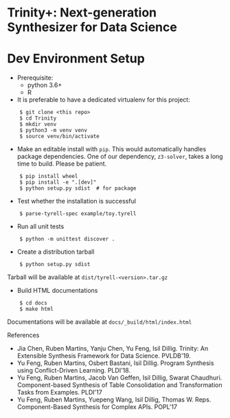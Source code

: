 # Trinity+: Next-generation Synthesizer for Data Science

Dev Environment Setup
=====================
- Prerequisite:
    - python 3.6+  
    - R
- It is preferable to have a dedicated virtualenv for this project:
```
    $ git clone <this repo>
    $ cd Trinity
    $ mkdir venv
    $ python3 -m venv venv
    $ source venv/bin/activate
```
- Make an editable install with `pip`. This would automatically handles package dependencies. One of our dependency, `z3-solver`, takes a long time to build. Please be patient.
```
    $ pip install wheel
    $ pip install -e ".[dev]"
    $ python setup.py sdist  # for package
```
- Test whether the installation is successful
```
    $ parse-tyrell-spec example/toy.tyrell
```
- Run all unit tests
```
    $ python -m unittest discover .
```
- Create a distribution tarball
```
    $ python setup.py sdist
```
  Tarball will be available at `dist/tyrell-<version>.tar.gz`
- Build HTML documentations
```
    $ cd docs
    $ make html
```
  Documentations will be available at `docs/_build/html/index.html`
    
References
- Jia Chen, Ruben Martins, Yanju Chen, Yu Feng, Isil Dillig. Trinity: An Extensible Synthesis Framework for Data Science. PVLDB'19.
- Yu Feng, Ruben Martins, Osbert Bastani, Isil Dillig. Program Synthesis using Conflict-Driven Learning. PLDI'18.
- Yu Feng, Ruben Martins, Jacob Van Geffen, Isil Dillig, Swarat Chaudhuri. Component-based Synthesis of Table Consolidation and Transformation Tasks from Examples. PLDI'17
- Yu Feng, Ruben Martins, Yuepeng Wang, Isil Dillig, Thomas W. Reps. Component-Based Synthesis for Complex APIs. POPL'17
